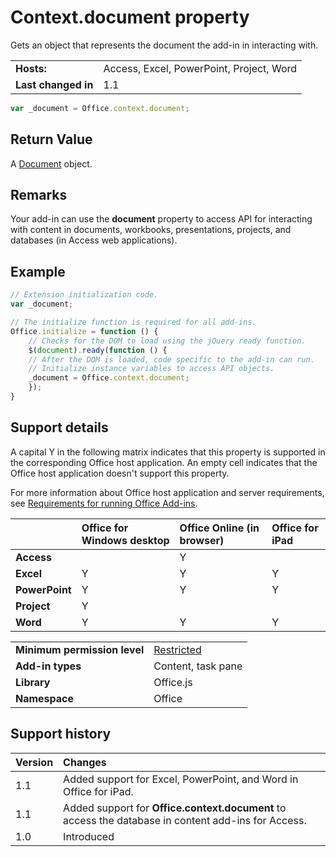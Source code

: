 
# Context.document property
Gets an object that represents the document the add-in in interacting with.

|||
|:-----|:-----|
|**Hosts:**|Access, Excel, PowerPoint, Project, Word|
|**Last changed in**|1.1|

```js
var _document = Office.context.document;
```


## Return Value

A [Document](https://dev.office.com/reference/add-ins/shared/document) object.


## Remarks

Your add-in can use the  **document** property to access API for interacting with content in documents, workbooks, presentations, projects, and databases (in Access web applications).


## Example




```js
// Extension initialization code.
var _document;

// The initialize function is required for all add-ins.
Office.initialize = function () {
    // Checks for the DOM to load using the jQuery ready function.
    $(document).ready(function () {
    // After the DOM is loaded, code specific to the add-in can run.
    // Initialize instance variables to access API objects.
    _document = Office.context.document;
    });
}

```


## Support details


A capital Y in the following matrix indicates that this property is supported in the corresponding Office host application. An empty cell indicates that the Office host application doesn't support this property.

For more information about Office host application and server requirements, see [Requirements for running Office Add-ins](../../docs/overview/requirements-for-running-office-add-ins.md).


||**Office for Windows desktop**|**Office Online (in browser)**|**Office for iPad**|
|:-----|:-----|:-----|:-----|
|**Access**||Y||
|**Excel**|Y|Y|Y|
|**PowerPoint**|Y|Y|Y|
|**Project**|Y|||
|**Word**|Y|Y|Y|

|||
|:-----|:-----|
|**Minimum permission level**|[Restricted](../../docs/develop/requesting-permissions-for-api-use-in-content-and-task-pane-add-ins.md)|
|**Add-in types**|Content, task pane|
|**Library**|Office.js|
|**Namespace**|Office|

## Support history




|**Version**|**Changes**|
|:-----|:-----|
|1.1|Added support for Excel, PowerPoint, and Word in Office for iPad.|
|1.1|Added support for  **Office.context.document** to access the database in content add-ins for Access.|
|1.0|Introduced|
